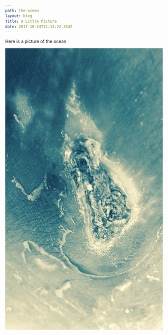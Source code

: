```yaml
---
path: the-ocean
layout: blog
title: A Little Picture
date: 2017-10-24T21:13:22.334Z
---
```

Here is a picture of the ocean

![island in the ocean](/img/uploads/fullsizeoutput_299.jpeg)
